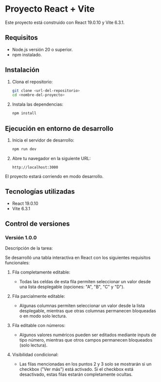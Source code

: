 # Proyecto React + Vite

Este proyecto está construido con React 19.0.10 y Vite 6.3.1.

## Requisitos

- Node.js versión 20 o superior.
- npm instalado.

## Instalación

1. Clona el repositorio:

   ```bash
   git clone <url-del-repositorio>
   cd <nombre-del-proyecto>
   ```

2. Instala las dependencias:

   ```bash
   npm install
   ```

## Ejecución en entorno de desarrollo

1. Inicia el servidor de desarrollo:

   ```bash
   npm run dev
   ```

2. Abre tu navegador en la siguiente URL:

   ```
   http://localhost:3000
   ```

El proyecto estará corriendo en modo desarrollo.

## Tecnologías utilizadas

- React 19.0.10
- Vite 6.3.1

## Control de versiones

### Versión 1.0.0

Descripción de la tarea:

Se desarrolló una tabla interactiva en React con los siguientes requisitos funcionales:

1. Fila completamente editable:

   - Todas las celdas de esta fila permiten seleccionar un valor desde una lista desplegable (opciones: "A", "B", "C" y "D").

2. Fila parcialmente editable:

   - Algunas columnas permiten seleccionar un valor desde la lista desplegable, mientras que otras columnas permanecen bloqueadas o en modo solo lectura.

3. Fila editable con números:

   - Algunos valores numéricos pueden ser editados mediante inputs de tipo número, mientras que otros campos permanecen bloqueados (solo lectura).

4. Visibilidad condicional:
   - Las filas mencionadas en los puntos 2 y 3 solo se mostrarán si un checkbox ("Ver más") está activado. Si el checkbox está desactivado, estas filas estarán completamente ocultas.
